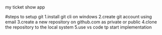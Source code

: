 my ticket show app 

#steps to setup git
1.install git cli on windows
2.create git account using email
3.create a new repository on github.com as private or public
4.clone the repository to the local system
5.use vs code tp start implementation
